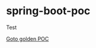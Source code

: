 spring-boot-poc
===============
Test  

[Goto golden POC](/angular-java-poc/angular-java-poc/README.md "Read Me")